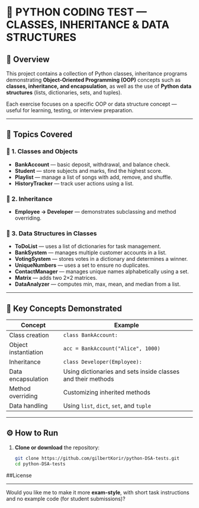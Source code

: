 # 🐍 PYTHON CODING TEST — CLASSES, INHERITANCE & DATA STRUCTURES

## 📘 Overview
This project contains a collection of Python classes, inheritance  programs demonstrating **Object-Oriented Programming (OOP)** concepts such as **classes, inheritance, and encapsulation**, as well as the use of **Python data structures** (lists, dictionaries, sets, and tuples).

Each exercise focuses on a specific OOP or data structure concept — useful for learning, testing, or interview preparation.

---

## 🧱 Topics Covered

### 🔹 1. Classes and Objects
- **BankAccount** — basic deposit, withdrawal, and balance check.
- **Student** — store subjects and marks, find the highest score.
- **Playlist** — manage a list of songs with add, remove, and shuffle.
- **HistoryTracker** — track user actions using a list.

### 🔹 2. Inheritance
- **Employee → Developer** — demonstrates subclassing and method overriding.

### 🔹 3. Data Structures in Classes
- **ToDoList** — uses a list of dictionaries for task management.
- **BankSystem** — manages multiple customer accounts in a list.
- **VotingSystem** — stores votes in a dictionary and determines a winner.
- **UniqueNumbers** — uses a set to ensure no duplicates.
- **ContactManager** — manages unique names alphabetically using a set.
- **Matrix** — adds two 2×2 matrices.
- **DataAnalyzer** — computes min, max, mean, and median from a list.

---

## 🧩 Key Concepts Demonstrated
| Concept | Example |
|----------|----------|
| Class creation | `class BankAccount:` |
| Object instantiation | `acc = BankAccount("Alice", 1000)` |
| Inheritance | `class Developer(Employee):` |
| Data encapsulation | Using dictionaries and sets inside classes and their methods|
| Method overriding | Customizing inherited methods |
| Data handling | Using `list`, `dict`, `set`, and `tuple` |

---

## ⚙️ How to Run

1. **Clone or download** the repository:
   ```bash
   git clone https://github.com/gilbertKorir/python-DSA-tests.git
   cd python-DSA-tests


##License

---
Would you like me to make it more **exam-style**, with short task instructions and no example code (for student submissions)?
